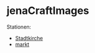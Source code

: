 # jenaCraftImages

Stationen:
- [Stadtkirche](stationen/Stadtkirche.md)
- [markt](stationen/Markt.md)
